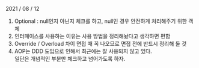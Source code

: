 2021 / 08 / 12

1. Optional : null인지 아닌지 체크를 하고, null인 경우 안전하게 처리해주기 위한 객체
2. 인터페이스를 사용하는 이유는 사용 방법을 정리해놨다고 생각하면 편함
3. Override / Overload 차이 면접 때 꼭 나오므로 면접 전에 반드시 정리해 둘 것
4. AOP는 DDD 도입으로 인해서 최근에는 잘 사용되지 않고 있다.  
   일단은 개념적인 부분만 체크하고 넘어가도록 하자.
